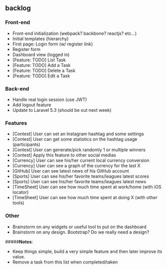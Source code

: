 ## backlog

### Front-end
- Front-end initialization (webpack? backbone? reactjs? etc...)
- Initial templates (hierarchy)
- First page: Login form (w/ register link)
- Register form
- Dashboard view (logged in)
- [Feature: TODO] List Task
- [Feature: TODO] Add a Task
- [Feature: TODO] Delete a Task
- [Feature: TODO] Edit a Task

### Back-end
- Handle real login session (use JWT)
- Add logout feature
- Update to Laravel 5.3 (should be out next week)

### Features
- [Contest] User can set an Instagram hashtag and some settings
- [Contest] User can get some statistics on the hashtag usage (participants)
- [Contest] User can generate/pick randomly 1 or multiple winners
- [Contest] Apply this feature to other social medias
- [Currency] User can see his/her current local currency conversion
- [Currency] User can see a graph of the currency for the last X
- [GitHub] User can see latest news of his GitHub account
- [Sports] User can see his/her favorite teams/leagues latest scores
- [Sports] User can see his/her favorite teams/leagues latest news
- [TimeSheet] User can see how much time spent at work/home (with iOS locator)
- [TimeSheet] User can see how much time spent at doing X (with other tools)

### Other
- Brainstorm on any widgets or useful tool to put on the dashboard
- Brainstorm on any design. Bootstrap? Do we really need a design?

#####**Notes**:
- Keep things simple, build a very simple feature and then later improve its value.
- Remove a task from this list when completed/taken
